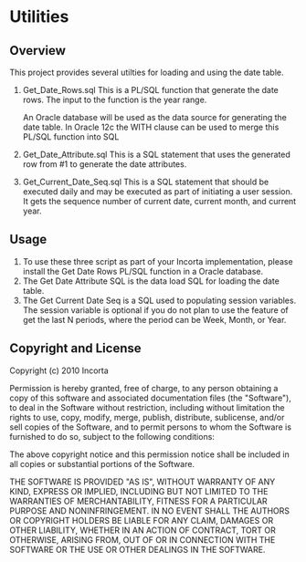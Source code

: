 # Utilities

## Overview

This project provides several utilties for loading and using the date table.

1. Get_Date_Rows.sql
	This is a PL/SQL function that generate the date rows.
	The input to the function is the year range.

	An Oracle database will be used as the data source for generating the date table.
	In Oracle 12c the WITH clause can be used to merge this PL/SQL function into SQL
2. Get_Date_Attribute.sql
	This is a SQL statement that uses the generated row from #1 to generate the date attributes.
3. Get_Current_Date_Seq.sql
	This is a SQL statement that should be executed daily and may be executed as part of initiating a user session.
	It gets the sequence number of current date, current month, and current year.

## Usage

1. To use these three script as part of your Incorta implementation, please install the Get Date Rows PL/SQL function in a Oracle database.
2. The Get Date Attribute SQL is the data load SQL for loading the date table.
3. The Get Current Date Seq is a SQL used to populating session variables.  The session variable is optional if you do not plan to use the feature of get the last N periods, where the period can be Week, Month, or Year.
 

	
## Copyright and License 

Copyright (c) 2010 Incorta

Permission is hereby granted, free of charge, to any person obtaining a copy
of this software and associated documentation files (the "Software"), to deal
in the Software without restriction, including without limitation the rights
to use, copy, modify, merge, publish, distribute, sublicense, and/or sell
copies of the Software, and to permit persons to whom the Software is
furnished to do so, subject to the following conditions:

The above copyright notice and this permission notice shall be included in
all copies or substantial portions of the Software.

THE SOFTWARE IS PROVIDED "AS IS", WITHOUT WARRANTY OF ANY KIND, EXPRESS OR
IMPLIED, INCLUDING BUT NOT LIMITED TO THE WARRANTIES OF MERCHANTABILITY,
FITNESS FOR A PARTICULAR PURPOSE AND NONINFRINGEMENT. IN NO EVENT SHALL THE
AUTHORS OR COPYRIGHT HOLDERS BE LIABLE FOR ANY CLAIM, DAMAGES OR OTHER
LIABILITY, WHETHER IN AN ACTION OF CONTRACT, TORT OR OTHERWISE, ARISING FROM,
OUT OF OR IN CONNECTION WITH THE SOFTWARE OR THE USE OR OTHER DEALINGS IN
THE SOFTWARE.